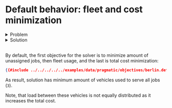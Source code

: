 # Default behavior: fleet and cost minimization

<details>
    <summary>Problem</summary><p>

```json
{{#include ../../../../../examples/data/pragmatic/objectives/berlin.default.problem.json}}
```

</p></details>

<details>
    <summary>Solution</summary><p>

```json
{{#include ../../../../../examples/data/pragmatic/objectives/berlin.default.solution.json}}
```

</p></details>

</br>

<div id="geojson" hidden>
{{#include ../../../../../examples/data/pragmatic/objectives/berlin.default.solution.geojson}}
</div>

<div id="map"></div>

By default, the first objective for the solver is to minimize amount of unassigned jobs, then fleet usage, and the last
is total cost minimization:

```json
{{#include ../../../../../examples/data/pragmatic/objectives/berlin.default.problem.json:1004:1014}}
```

As result, solution has minimum amount of vehicles used to serve all jobs (`3`).

Note, that load between these vehicles is not equally distributed as it increases the total cost. 